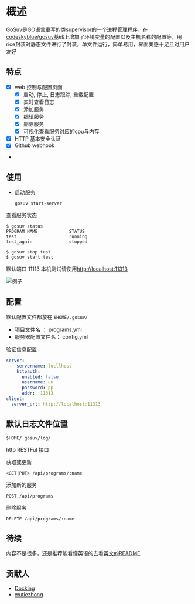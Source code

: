 # 概述
GoSuv是GO语言重写的类supervisor的一个进程管理程序，在[codeskyblue/gosuv](https://github.com/codeskyblue/gosuv)基础上增加了环境变量的配置以及主机名称的配置等，用rice封装对静态文件进行了封装，单文件运行，简单易用，界面美感十足且对用户友好 



## 特点

- [x] web 控制与配置页面
  - [x] 启动, 停止, 日志跟踪, 重载配置
  - [x] 实时查看日志
  - [x] 添加服务
  - [x] 编辑服务
  - [x] 删除服务
  - [x] 可视化查看服务对应的cpu与内存
- [x] HTTP 基本安全认证
- [x] Github webhook
- 

## 使用
* 启动服务

    ```
    gosuv start-server
    ```

查看服务状态

    $ gosuv status
    PROGRAM NAME            STATUS
    test                    running
    test_again              stopped
    
    $ gosuv stop test
    $ gosuv start test

默认端口 11113  本机测试请使用[http://localhost:11313](http://localhost:11313)

![例子](https://github.com/tiezhong2004/gosuv/blob/master/docs/des.gif)

## 配置
默认配置文件都放在 `$HOME/.gosuv/`
    
* 项目文件名 ：     programs.yml
* 服务器配置文件名：    config.yml

验证信息配置

```yml
server:
    servername: locllhost
    httpauth:
      enabled: false
      username: uu
      password: pp
      addr: :11313
client:
  server_url: http://localhost:11313
```

## 默认日志文件位置
`$HOME/.gosuv/log/`

http  RESTFul 接口

获取或更新

`<GET|PUT> /api/programs/:name`

添加新的服务

`POST /api/programs`

删除服务

`DELETE /api/programs/:name`

## 待续
内容不是很多，还是推荐能看懂英语的去看[英文的README](README.md)

## 贡献人
- [Docking](http://miaomia.com)  
- [wutiezhong](https://blog.csdn.net/tiezhong2004)
